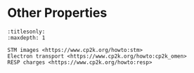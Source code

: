 # Other Properties

```{toctree}
:titlesonly:
:maxdepth: 1

STM images <https://www.cp2k.org/howto:stm>
Electron transport <https://www.cp2k.org/howto:cp2k_omen>
RESP charges <https://www.cp2k.org/howto:resp>
```
